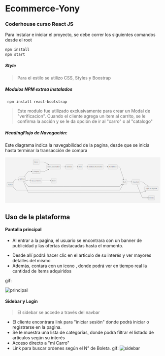 # Ecommerce-Yony

  
  

### Coderhouse curso React JS

  

Para instalar e iniciar el proyecto, se debe correr los siguientes comandos desde el root


    npm install
    npm start

  
  
##### Style

> Para el estilo se utilizo CSS, Styles y Boostrap

##### Modulos NPM extrsa instalados

     npm install react-bootstrap


> Este modulo fue utilizado exclusivamente para crear un Modal de "verificacion".
>Cuando el cliente agrega un item al carrito, se le confirma la acción y se le da opción de ir al "carro" o al "catalogo"



##### HeadingFlujo de Navegación:
Este diagrama indica la navegabilidad de la pagina, desde que se inicia hasta terminar la transacción de compra
  

![flujo](./docs/flujo.png)


## Uso de la plataforma
#### Pantalla principal

> 

 - Al entrar a la pagina, el usuario se encontrara con un banner de
   publicidad y las ofertas destacadas hasta el momento.
   >
 -  Desde allí podrá hacer clic en el articulo de su interés y ver mayores detalles del mismo
 - Además, contara con un icono , donde podrá ver en tiempo real la cantidad de ítems adquiridos
 
 gif:
 
![principal](./docs/principal.gif)

#### Sidebar y Login

> El sidebar se accede a través del navbar

 - El cliente encontrara link para "iniciar sesión" donde podrá iniciar o registrarse en la pagina.
 - Se le muestra una lista de categorías, donde podrá filtrar el listado de artículos según su interés
 - Acceso directo a "mi Carro"
 - Link para buscar ordenes según el N° de Boleta. 
gif:
![sidebar](./docs/sidebar.gif)